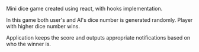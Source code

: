 Mini dice game created using react, with hooks implementation.

In this game both user's and AI's dice number is generated randomly. Player with higher dice number wins.

Application keeps the score and outputs appropriate notifications based on who the winner is.
